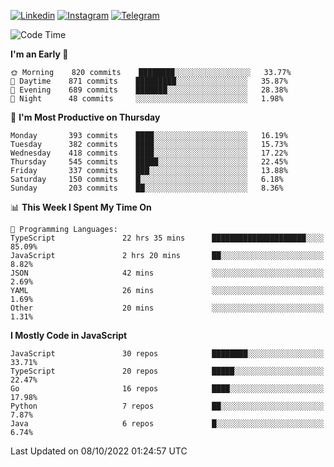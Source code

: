 [![Linkedin](https://img.shields.io/badge/-Archie-blue?style=flat-square&labelColor=gray&logo=Linkedin&logoColor=white&link=https://www.linkedin.com/in/archisdi)](https://www.linkedin.com/in/archisdi)
[![Instagram](https://img.shields.io/badge/-@archisdi-orange?style=flat-square&labelColor=gray&logo=Instagram&logoColor=white&link=https://www.instagram.com/archisdi)](https://www.instagram.com/archisdi)
[![Telegram](https://img.shields.io/badge/-aai-informational?style=flat-square&labelColor=gray&logo=telegram&logoColor=white&link=https://t.me/archisdi)](https://t.me/archisdi)

<!--START_SECTION:waka-->
![Code Time](http://img.shields.io/badge/Code%20Time-1%2C718%20hrs%2032%20mins-blue)

**I'm an Early 🐤** 

```text
🌞 Morning    820 commits    ████████░░░░░░░░░░░░░░░░░   33.77% 
🌆 Daytime    871 commits    █████████░░░░░░░░░░░░░░░░   35.87% 
🌃 Evening    689 commits    ███████░░░░░░░░░░░░░░░░░░   28.38% 
🌙 Night      48 commits     ░░░░░░░░░░░░░░░░░░░░░░░░░   1.98%

```
📅 **I'm Most Productive on Thursday** 

```text
Monday       393 commits    ████░░░░░░░░░░░░░░░░░░░░░   16.19% 
Tuesday      382 commits    ████░░░░░░░░░░░░░░░░░░░░░   15.73% 
Wednesday    418 commits    ████░░░░░░░░░░░░░░░░░░░░░   17.22% 
Thursday     545 commits    █████░░░░░░░░░░░░░░░░░░░░   22.45% 
Friday       337 commits    ███░░░░░░░░░░░░░░░░░░░░░░   13.88% 
Saturday     150 commits    █░░░░░░░░░░░░░░░░░░░░░░░░   6.18% 
Sunday       203 commits    ██░░░░░░░░░░░░░░░░░░░░░░░   8.36%

```


📊 **This Week I Spent My Time On** 

```text
💬 Programming Languages: 
TypeScript               22 hrs 35 mins      █████████████████████░░░░   85.09% 
JavaScript               2 hrs 20 mins       ██░░░░░░░░░░░░░░░░░░░░░░░   8.82% 
JSON                     42 mins             ░░░░░░░░░░░░░░░░░░░░░░░░░   2.69% 
YAML                     26 mins             ░░░░░░░░░░░░░░░░░░░░░░░░░   1.69% 
Other                    20 mins             ░░░░░░░░░░░░░░░░░░░░░░░░░   1.31%

```

**I Mostly Code in JavaScript** 

```text
JavaScript               30 repos            ████████░░░░░░░░░░░░░░░░░   33.71% 
TypeScript               20 repos            █████░░░░░░░░░░░░░░░░░░░░   22.47% 
Go                       16 repos            ████░░░░░░░░░░░░░░░░░░░░░   17.98% 
Python                   7 repos             ██░░░░░░░░░░░░░░░░░░░░░░░   7.87% 
Java                     6 repos             █░░░░░░░░░░░░░░░░░░░░░░░░   6.74%

```



 Last Updated on 08/10/2022 01:24:57 UTC
<!--END_SECTION:waka-->